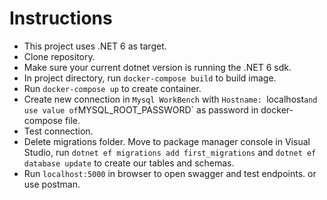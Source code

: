 
# Instructions
* This project uses .NET 6 as target. 
* Clone repository. 
* Make sure your current dotnet version is running the .NET 6 sdk.
* In project directory, run `docker-compose build` to build image.
* Run  `docker-compose up` to create container. 
* Create new connection in  `Mysql WorkBench` with `Hostname: `localhost` and use value of `MYSQL_ROOT_PASSWORD` as password in docker-compose file.
* Test connection. 
* Delete migrations folder. Move to package manager console in Visual Studio, run  `dotnet ef migrations add first_migrations` and `dotnet ef database update` to create our tables and schemas.
* Run `localhost:5000` in browser to open swagger and test endpoints. or use postman. 


